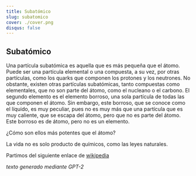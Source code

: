 ```yaml
---
title: Subatómico
slug: subatomico
cover: ./cover.png
disqus: false
---
```


## Subatómico

Una partícula subatómica es aquella que es más pequeña que el átomo. Puede ser una partícula elemental o una compuesta, a su vez, por otras partículas, como los quarks que componen los protones y los neutrones. No obstante, existen otras partículas subatómicas, tanto compuestas como elementales, que no son parte del átomo, como el nucleano o el carbono. El segundo elemento es el elemento borroso, una sola partícula de todas las que componen el átomo. Sin embargo, este borroso, que se conoce como el líquido, es muy peculiar, pues no es muy más que una partícula que es muy caliente, que se escapa del átomo, pero que no es parte del átomo. Este borroso es de átomo, pero no es un elemento.

¿Cómo son ellos más potentes que el átomo?

La vida no es solo producto de químicos, como las leyes naturales.

Partimos del siguiente enlace de [wikipedia](https://es.wikipedia.org/wiki/Part%C3%ADcula_subat%C3%B3mica)

_texto generado mediante GPT-2_
